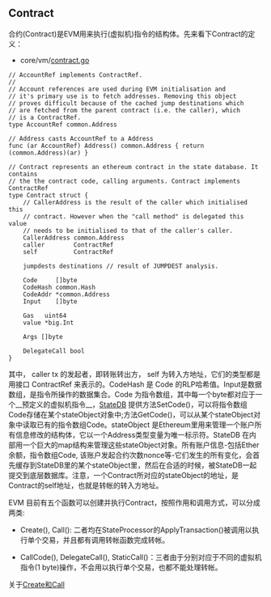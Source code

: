 ## Contract

合约(Contract)是EVM用来执行(虚拟机)指令的结构体。先来看下Contract的定义：

* core/vm/[contract.go](https://github.com/xianfeng92/go-ethereum/blob/master/core/vm/contract.go)

```
// AccountRef implements ContractRef.
//
// Account references are used during EVM initialisation and
// it's primary use is to fetch addresses. Removing this object
// proves difficult because of the cached jump destinations which
// are fetched from the parent contract (i.e. the caller), which
// is a ContractRef.
type AccountRef common.Address

// Address casts AccountRef to a Address
func (ar AccountRef) Address() common.Address { return (common.Address)(ar) }

// Contract represents an ethereum contract in the state database. It contains
// the the contract code, calling arguments. Contract implements ContractRef
type Contract struct {
	// CallerAddress is the result of the caller which initialised this
	// contract. However when the "call method" is delegated this value
	// needs to be initialised to that of the caller's caller.
	CallerAddress common.Address
	caller        ContractRef
	self          ContractRef

	jumpdests destinations // result of JUMPDEST analysis.

	Code     []byte
	CodeHash common.Hash
	CodeAddr *common.Address
	Input    []byte

	Gas   uint64
	value *big.Int

	Args []byte

	DelegateCall bool
}
```

其中， caller tx 的发起者，即转账转出方， self 为转入方地址，它们的类型都是用接口 ContractRef 来表示的。CodeHash 是 Code 的RLP哈希值。Input是数据数组，是指令所操作的数据集合。Code 为指令数组，其中每一个byte都对应于一个__预定义的虚拟机指令__，[StateDB](https://github.com/xianfeng92/ethereum-code-analysis/blob/master/notes/ethDB.md) 提供方法SetCode()，可以将指令数组Code存储在某个stateObject对象中;方法GetCode()，可以从某个stateObject对象中读取已有的指令数组Code。stateObject 是Ethereum里用来管理一个账户所有信息修改的结构体，它以一个Address类型变量为唯一标示符。StateDB 在内部用一个巨大的map结构来管理这些stateObject对象。所有账户信息-包括Ether余额，指令数组Code, 该账户发起合约次数nonce等-它们发生的所有变化，会首先缓存到StateDB里的某个stateObject里，然后在合适的时候，被StateDB一起提交到底层数据库。注意，一个Contract所对应的stateObject的地址，是Contract的self地址，也就是转帐的转入方地址。


EVM 目前有五个函数可以创建并执行Contract，按照作用和调用方式，可以分成两类:

* Create(), Call(): 二者均在StateProcessor的ApplyTransaction()被调用以执行单个交易，并且都有调用转帐函数完成转帐。

* CallCode(), DelegateCall(), StaticCall()：三者由于分别对应于不同的虚拟机指令(1 byte)操作，不会用以执行单个交易，也都不能处理转帐。


关于[Create和Call](https://github.com/xianfeng92/ethereum-code-analysis/blob/master/notes/evm.md)











